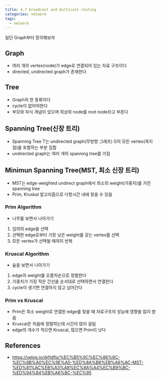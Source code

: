 ```yaml
---
title: 4.7 broadcast and multicast routing
categories: network
tags:
  - network
---
```


일단 Graph부터 정의해보자

## Graph
- 여러 개의 vertex(node)가 edge로 연결되어 있는 자료 구조이다
- directed, undirected graph가 존재한다

## Tree
- Graph의 한 종류이다
- cycle이 없어야한다
- 부모와 자식 개념이 있으며 최상위 node를 root node라고 부른다

## Spanning Tree(신장 트리)
- Spanning Tree T는 undirected graph(무방향 그래프) G의 모든 vertex(꼭지점)를 포함하는 부분 집합
- undirected graph는 여러 개의 spanning tree를 가짐

## Minimun Spanning Tree(MST, 최소 신장 트리)
- MST는 edge-weighted undirect graph에서 최소의 weight(가중치)를 가진 spanning tree
- Prim, Kruskal 알고리즘으로 다항시간 내에 찾을 수 있음

### Prim Algorithm
- 나무를 보면서 나아가기

1. 임의의 edge을 선택
2. 선택한 edge로부터 가장 낮은 weight를 갖는 vertex를 선택
3. 모든 vertex가 선택될 때까지 반복

### Kruscal Algorithm
- 숲을 보면서 나아가기

1. edge의 weight를 오름차순으로 정렬한다
2. 가중치가 가장 작은 간선을 순서대로 선택하면서 연결한다
3. cycle이 생기면 연결하지 않고 넘어간다

### Prim vs Kruscal
- Prim은 최소 weight로 연결된 edge를 찾을 때 자료구조의 성능에 영향을 많이 받음
- Kruscal은 처음에 정렬하는데 시간이 많이 걸림
- edge의 개수가 적으면 Kruscal, 많으면 Prim이 낫다

## References
- https://velog.io/@fldfls/%EC%B5%9C%EC%86%8C-%EC%8B%A0%EC%9E%A5-%ED%8A%B8%EB%A6%AC-MST-%ED%81%AC%EB%A3%A8%EC%8A%A4%EC%B9%BC-%ED%94%84%EB%A6%BC-%EC%95
